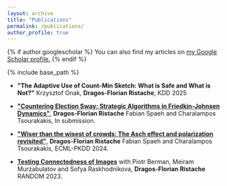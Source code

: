```yaml
---
layout: archive
title: "Publications"
permalink: /publications/
author_profile: true
---
```


{% if author.googlescholar %}
  You can also find my articles on <u><a href="{{author.googlescholar}}">my Google Scholar profile</a>.</u>
{% endif %}

{% include base_path %}

- **"The Adaptive Use of Count-Min Sketch: What is Safe and What is Not?"** Krzysztof Onak, **Dragos-Florian Ristache**, KDD 2025

- **["Countering Election Sway: Strategic Algorithms in Friedkin-Johnsen Dynamics"](https://arxiv.org/abs/2502.01874)**, **Dragos-Florian Ristache** Fabian Spaeh and Charalampos Tsourakakis, In submission.

- **["Wiser than the wisest of crowds: The Asch effect and polarization revisited"](https://arxiv.org/abs/2406.07805)**, **Dragos-Florian Ristache** Fabian Spaeh and Charalampos Tsourakakis, ECML-PKDD 2024.

- **[Testing Connectedness of Images](https://arxiv.org/abs/2312.03681)** with Piotr Berman, Meiram Murzabulatov and Sofya Raskhodnikova, **Dragos-Florian Ristache** RANDOM 2023.
